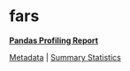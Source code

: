 # fars

[**Pandas Profiling Report**](https://epistasislab.github.io/penn-ml-benchmarks/profile/fars.html)

[Metadata](metadata.yaml) | [Summary Statistics](summary_stats.csv)

